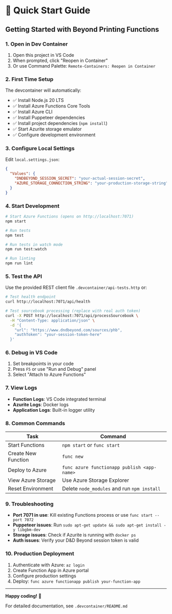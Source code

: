 # 🚀 Quick Start Guide

## Getting Started with Beyond Printing Functions

### 1. Open in Dev Container
1. Open this project in VS Code
2. When prompted, click "Reopen in Container" 
3. Or use Command Palette: `Remote-Containers: Reopen in Container`

### 2. First Time Setup
The devcontainer will automatically:
- ✅ Install Node.js 20 LTS
- ✅ Install Azure Functions Core Tools
- ✅ Install Azure CLI
- ✅ Install Puppeteer dependencies
- ✅ Install project dependencies (`npm install`)
- ✅ Start Azurite storage emulator
- ✅ Configure development environment

### 3. Configure Local Settings
Edit `local.settings.json`:
```json
{
  "Values": {
    "DNDBEYOND_SESSION_SECRET": "your-actual-session-secret",
    "AZURE_STORAGE_CONNECTION_STRING": "your-production-storage-string"
  }
}
```

### 4. Start Development
```bash
# Start Azure Functions (opens on http://localhost:7071)
npm start

# Run tests
npm test

# Run tests in watch mode
npm run test:watch

# Run linting
npm run lint
```

### 5. Test the API
Use the provided REST client file `.devcontainer/api-tests.http` or:

```bash
# Test health endpoint
curl http://localhost:7071/api/health

# Test sourcebook processing (replace with real auth token)
curl -X POST http://localhost:7071/api/processSourcebook \
  -H "Content-Type: application/json" \
  -d '{
    "url": "https://www.dndbeyond.com/sources/phb",
    "authToken": "your-session-token-here"
  }'
```

### 6. Debug in VS Code
1. Set breakpoints in your code
2. Press `F5` or use "Run and Debug" panel
3. Select "Attach to Azure Functions"

### 7. View Logs
- **Function Logs**: VS Code integrated terminal
- **Azurite Logs**: Docker logs
- **Application Logs**: Built-in logger utility

### 8. Common Commands
| Task | Command |
|------|---------|
| Start Functions | `npm start` or `func start` |
| Create New Function | `func new` |
| Deploy to Azure | `func azure functionapp publish <app-name>` |
| View Azure Storage | Use Azure Storage Explorer |
| Reset Environment | Delete `node_modules` and run `npm install` |

### 9. Troubleshooting
- **Port 7071 in use**: Kill existing Functions process or use `func start --port 7072`
- **Puppeteer issues**: Run `sudo apt-get update && sudo apt-get install -y libgbm-dev`
- **Storage issues**: Check if Azurite is running with `docker ps`
- **Auth issues**: Verify your D&D Beyond session token is valid

### 10. Production Deployment
1. Authenticate with Azure: `az login`
2. Create Function App in Azure portal
3. Configure production settings
4. Deploy: `func azure functionapp publish your-function-app`

---

**Happy coding!** 🎉

For detailed documentation, see `.devcontainer/README.md`
